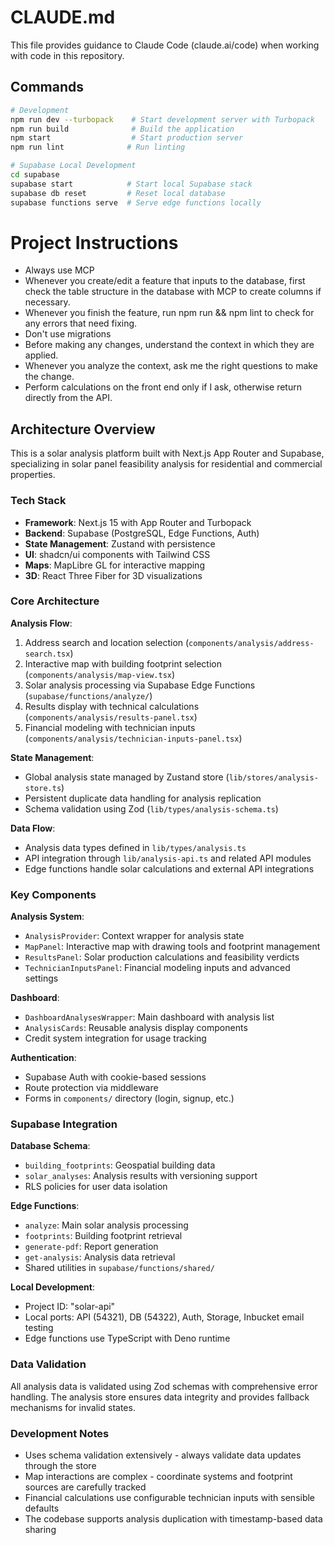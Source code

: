 # CLAUDE.md

This file provides guidance to Claude Code (claude.ai/code) when working with code in this repository.

## Commands

```bash
# Development
npm run dev --turbopack    # Start development server with Turbopack
npm run build              # Build the application
npm start                  # Start production server
npm run lint              # Run linting

# Supabase Local Development
cd supabase
supabase start            # Start local Supabase stack
supabase db reset         # Reset local database
supabase functions serve  # Serve edge functions locally
```

# Project Instructions
- Always use MCP
- Whenever you create/edit a feature that inputs to the database, first check the table structure in the database with MCP to create columns if necessary.
- Whenever you finish the feature, run npm run && npm lint to check for any errors that need fixing.
- Don't use migrations
- Before making any changes, understand the context in which they are applied.
- Whenever you analyze the context, ask me the right questions to make the change.
- Perform calculations on the front end only if I ask, otherwise return directly from the API.

## Architecture Overview

This is a solar analysis platform built with Next.js App Router and Supabase, specializing in solar panel feasibility analysis for residential and commercial properties.

### Tech Stack
- **Framework**: Next.js 15 with App Router and Turbopack
- **Backend**: Supabase (PostgreSQL, Edge Functions, Auth)
- **State Management**: Zustand with persistence
- **UI**: shadcn/ui components with Tailwind CSS
- **Maps**: MapLibre GL for interactive mapping
- **3D**: React Three Fiber for 3D visualizations

### Core Architecture

**Analysis Flow**:
1. Address search and location selection (`components/analysis/address-search.tsx`)
2. Interactive map with building footprint selection (`components/analysis/map-view.tsx`)
3. Solar analysis processing via Supabase Edge Functions (`supabase/functions/analyze/`)
4. Results display with technical calculations (`components/analysis/results-panel.tsx`)
5. Financial modeling with technician inputs (`components/analysis/technician-inputs-panel.tsx`)

**State Management**:
- Global analysis state managed by Zustand store (`lib/stores/analysis-store.ts`)
- Persistent duplicate data handling for analysis replication
- Schema validation using Zod (`lib/types/analysis-schema.ts`)

**Data Flow**:
- Analysis data types defined in `lib/types/analysis.ts`
- API integration through `lib/analysis-api.ts` and related API modules
- Edge functions handle solar calculations and external API integrations

### Key Components

**Analysis System**:
- `AnalysisProvider`: Context wrapper for analysis state
- `MapPanel`: Interactive map with drawing tools and footprint management
- `ResultsPanel`: Solar production calculations and feasibility verdicts
- `TechnicianInputsPanel`: Financial modeling inputs and advanced settings

**Dashboard**:
- `DashboardAnalysesWrapper`: Main dashboard with analysis list
- `AnalysisCards`: Reusable analysis display components
- Credit system integration for usage tracking

**Authentication**: 
- Supabase Auth with cookie-based sessions
- Route protection via middleware
- Forms in `components/` directory (login, signup, etc.)

### Supabase Integration

**Database Schema**:
- `building_footprints`: Geospatial building data
- `solar_analyses`: Analysis results with versioning support
- RLS policies for user data isolation

**Edge Functions**:
- `analyze`: Main solar analysis processing
- `footprints`: Building footprint retrieval
- `generate-pdf`: Report generation
- `get-analysis`: Analysis data retrieval
- Shared utilities in `supabase/functions/shared/`

**Local Development**:
- Project ID: "solar-api"
- Local ports: API (54321), DB (54322), Auth, Storage, Inbucket email testing
- Edge functions use TypeScript with Deno runtime

### Data Validation

All analysis data is validated using Zod schemas with comprehensive error handling. The analysis store ensures data integrity and provides fallback mechanisms for invalid states.

### Development Notes

- Uses schema validation extensively - always validate data updates through the store
- Map interactions are complex - coordinate systems and footprint sources are carefully tracked
- Financial calculations use configurable technician inputs with sensible defaults
- The codebase supports analysis duplication with timestamp-based data sharing